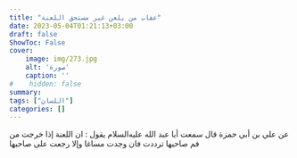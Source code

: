 ```yaml
---
title: "عقاب من يلعن غير مستحق اللعنة"
date: 2023-05-04T01:21:13+03:00
draft: false
ShowToc: False
cover:
    image: img/273.jpg
    alt: 'صورة'
    caption: ''
#    hidden: false
summary: 
tags: ["اللسان"]
categories: []
---
```

عن علي بن أبي حمزة قال سمعت أبا عبد الله عليه‌السلام يقول : ان اللعنة إذا
خرجت من فم صاحبها ترددت فان وجدت مساغا وإلا رجعت على صاحبها

